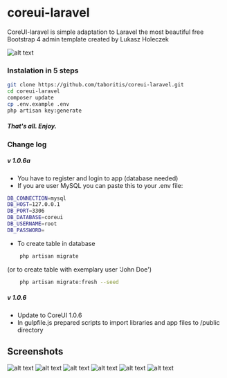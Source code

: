 # coreui-laravel
CoreUI-laravel is simple adaptation to Laravel the most beautiful free Bootstrap 4 admin template created by Lukasz Holeczek

![alt text](https://raw.githubusercontent.com/taboritis/coreui-laravel/master/sample_charts.png)

### Instalation in 5 steps
```bash
git clone https://github.com/taboritis/coreui-laravel.git
cd coreui-laravel
composer update
cp .env.example .env
php artisan key:generate
```

##### That's all. Enjoy.

### Change log
##### v 1.0.6a
- You have to register and login to app (database needed)
- If you are user MySQL you can paste this to your .env file:
```bash
DB_CONNECTION=mysql
DB_HOST=127.0.0.1
DB_PORT=3306
DB_DATABASE=coreui
DB_USERNAME=root
DB_PASSWORD=
```
- To create table in database
```bash
	php artisan migrate
```
(or to create table with exemplary user 'John Doe')
```bash
	php artisan migrate:fresh --seed
``` 

##### v 1.0.6
- Update to CoreUI 1.0.6
- In gulpfile.js prepared scripts to import libraries and app files to /public directory

## Screenshots

![alt text](https://raw.githubusercontent.com/taboritis/coreui-laravel/master/sample_charts.png)
![alt text](https://raw.githubusercontent.com/taboritis/coreui-laravel/master/sample_cards.png)
![alt text](https://raw.githubusercontent.com/taboritis/coreui-laravel/master/sample_charts.png)
![alt text](https://raw.githubusercontent.com/taboritis/coreui-laravel/master/sample_switches.png)
![alt text](https://raw.githubusercontent.com/taboritis/coreui-laravel/master/sample_tabs.png)
![alt text](https://raw.githubusercontent.com/taboritis/coreui-laravel/master/sample_widgets.png)